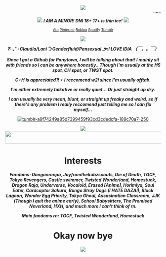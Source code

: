 <div align="center">
 
<img src="https://i.ibb.co/xtQthv2v/tumblr-300cbaa1e57d5a369b2a71c3ea996fe4-86689880-1280.png">

<img width="1000" height="10" alt="image" src="https://github.com/user-attachments/assets/02477e8e-e5ab-4edf-897a-c1c8174f03af" />

<img src="https://i.ibb.co/tpq0BXz8/tumblr-22ae5e42e9b238a5310d69571ccc4d46-17a4444d-75.png"> ***I AM A MINOR! DNI 18+ 17+ is thin ice!*** <img src="https://i.ibb.co/tpq0BXz8/tumblr-22ae5e42e9b238a5310d69571ccc4d46-17a4444d-75.png">

<sub>[Ata](https://chickenbootyweezer.atabook.org/)
[Pinterest](https://www.pinterest.com/Davestridersjuice/) 
[Roblox](https://www.roblox.com/users/3939267694/profile) 
[Spotify](https://open.spotify.com/user/31374auufhmdwvnklou5a3aykoa4?si=fc4de630f88a49cf) 
[Tumblr](https://www.tumblr.com/davestridersjuice)

![](https://komarev.com/ghpvc/?username=Davestridersjuice&color=ADD8E6&label=Cuties^3^)  

***𐙚 ‧₊˚ ⋅ Claudia/Lani ՞𐦯  Genderfluid/Pansexual ౨ৎ I LOVE IDIA （￣。。￣）***

***Since I got a Github for Ponytown, I will be talking about that! I mainly sit with friends so I can be anywhere honestly.. Though I'm usually at the HS spot, CH spot, or TWST spot.***

***C+H is appreciated1! + I reccomend w2i since I'm usually offtab.***

***I'm either extremely talkative or really quiet... Or just straight up dry.***

***I can usually be very mean, blunt, or straight up freaky and weird, so if there's any problem I really reccomend just telling me so I can fix myself...***

<a href="https://imgbb.com/"><img src="https://i.ibb.co/9H2w5ht7/tumblr-a9f74249a85d7399459f93cd3cdedcfa-189c70a7-250.webp" alt="tumblr-a9f74249a85d7399459f93cd3cdedcfa-189c70a7-250" border="0" /></a>

<img src="https://i.ibb.co/d0tWXZjF/tumblr-b1cb91310533f444457c5aafa0cf3adb-bf15d231-640.webp">
<img width="1080" height="40" alt="image" src="https://github.com/user-attachments/assets/8b29693f-3b95-4fe0-bee3-e240b315354a" />

# Interests

***Fandoms: Danganronpa, Jayfromthekubzscouts, Die of Death, TGCF, Tokyo Revengers, Castle swimmer, Twisted Wonderland, Homestuck, Dragon Raja, Underverse, Vocaloid, Erased [Anime], Horimiya, Soul Eater, Cardcaptor Sakura, Bungo Stray Dogs (I HATE DAZAI), Black Lagoon, Wonder Egg Priority, Tokyo Ghoul, Assasination Classroom, JJK (Though I quit the anime early), School Babysitters, The Promised Neverland, HXH, and much more I can't think of rn.***

***Main fandoms rn: TGCF, Twisted Wonderland, Homestuck***

# Okay now bye

 <img src="https://i.ibb.co/bMK2M23G/tumblr-ae0c59e885e6072b5d77faa32dc67d41-5ee9db3d-500.gif"> 

<!--
**Davestridersjuice/Davestridersjuice** is a ✨ _special_ ✨ repository because its `README.md` (this file) appears on your GitHub profile.

Here are some ideas to get you started:

- 🔭 I’m currently working on ...
- 🌱 I’m currently learning ...
- 👯 I’m looking to collaborate on ...
- 🤔 I’m looking for help with ...
- 💬 Ask me about ...
- 📫 How to reach me: ...
- 😄 Pronouns: ...
- ⚡ Fun fact: ...
-->
